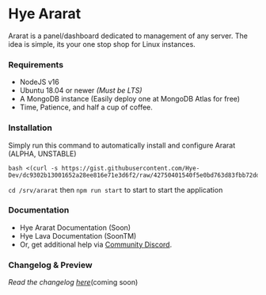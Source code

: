 # Hye Ararat

Ararat is a panel/dashboard dedicated to management of any server. The idea is simple, its your one stop shop for Linux instances.

### Requirements

- NodeJS v16
- Ubuntu 18.04 or newer _(Must be LTS)_
- A MongoDB instance (Easily deploy one at MongoDB Atlas for free)
- Time, Patience, and half a cup of coffee.

### Installation

Simply run this command to automatically install and configure Ararat (ALPHA, UNSTABLE)
```
bash <(curl -s https://gist.githubusercontent.com/Hye-Dev/dc9302b13001652a28ee816e71e3d6f2/raw/42750401540f5e0bd763d83fbb72ddee9dfcc88d/installAraratAlpha.sh)
```

`cd /srv/ararat` then `npm run start` to start to start the application

### Documentation

- Hye Ararat Documentation (Soon)
- Hye Lava Documentation (SoonTM)
- Or, get additional help via [Community Discord](https://discord.gg/9HTSYDv58N).

### Changelog & Preview

_Read the changelog [here]()_(coming soon)
